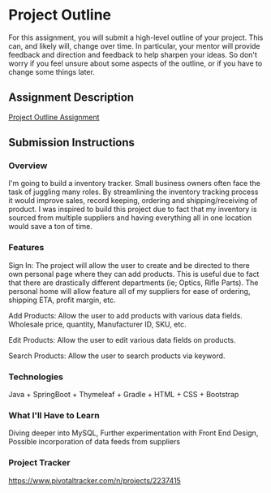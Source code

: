 # Project Outline
For this assignment, you will submit a high-level outline of your project. This can, and likely will, change over time. In particular, your mentor will provide feedback and direction and feedback to help sharpen your ideas. So don't worry if you feel unsure about some aspects of the outline, or if you have to change some things later.

## Assignment Description
[Project Outline Assignment](https://education.launchcode.org/liftoff/assignments/project-outline/)

## Submission Instructions

### Overview
I'm going to build a inventory tracker. Small business owners often face the task of juggling many roles. By streamlining the inventory tracking process it would improve sales, record keeping, ordering and shipping/receiving of product. I was inspired to build this project due to fact that my inventory is sourced from multiple suppliers and having everything all in one location would save a ton of time.

### Features
Sign In: The project will allow the user to create and be directed to there own personal page where they can add products. This is useful due to fact that there are drastically different departments (ie; Optics, Rifle Parts). The personal home will allow feature all of my suppliers for ease of ordering, shipping ETA, profit margin, etc.

Add Products: Allow the user to add products with various data fields. Wholesale price, quantity, Manufacturer ID, SKU, etc.

Edit Products: Allow the user to edit various data fields on products.

Search Products: Allow the user to search products via keyword.

### Technologies
Java + SpringBoot + Thymeleaf + Gradle + HTML + CSS + Bootstrap

### What I'll Have to Learn
Diving deeper into MySQL, Further experimentation with Front End Design, Possible incorporation of data feeds from suppliers

### Project Tracker
https://www.pivotaltracker.com/n/projects/2237415
